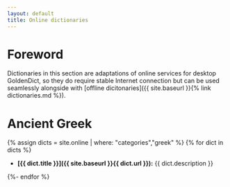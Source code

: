 ```yaml
---
layout: default
title: Online dictionaries
---
```


# Foreword

Dictionaries in this section are adaptations of online services for desktop GoldenDict, so they do require stable Internet connection but can be used seamlessly alongside with [offline dicitonaries]({{ site.baseurl }}{% link dictionaries.md %}).


# Ancient Greek

{% assign dicts = site.online | where: "categories","greek" %}
{% for dict in dicts %}

* **[{{ dict.title }}]({{ site.baseurl }}{{ dict.url }}):** {{ dict.description }}
  
{%- endfor %}
